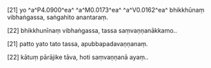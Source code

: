 [21] yo ^a^P4.0900^ea^ ^a^M0.0173^ea^ ^a^V0.0162^ea^ bhikkhūnaṃ vibhaṅgassa, saṅgahito anantaraṃ.

[22] bhikkhunīnaṃ vibhaṅgassa, tassa saṃvaṇṇanākkamo..

[21] patto yato tato tassa, apubbapadavaṇṇanaṃ.

[22] kātuṃ pārājike tāva, hoti saṃvaṇṇanā ayaṃ..